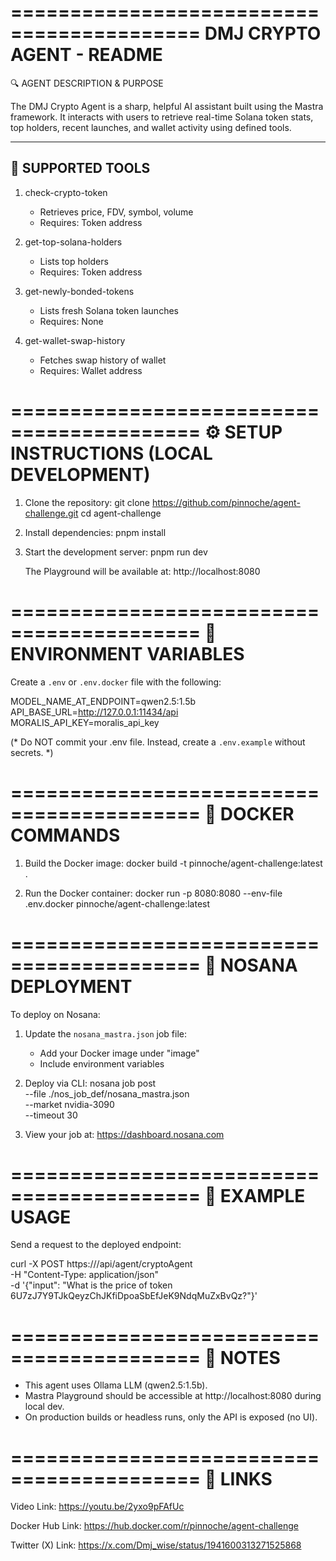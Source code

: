 ==========================================
        DMJ CRYPTO AGENT - README
==========================================

🔍 AGENT DESCRIPTION & PURPOSE

The DMJ Crypto Agent is a sharp, helpful AI assistant built using the Mastra framework. It interacts with users to retrieve real-time Solana token stats, top holders, recent launches, and wallet activity using defined tools.

-------------------------------
🧠 SUPPORTED TOOLS
-------------------------------

1. check-crypto-token
   - Retrieves price, FDV, symbol, volume
   - Requires: Token address

2. get-top-solana-holders
   - Lists top holders
   - Requires: Token address

3. get-newly-bonded-tokens
   - Lists fresh Solana token launches
   - Requires: None

4. get-wallet-swap-history
   - Fetches swap history of wallet
   - Requires: Wallet address


==========================================
⚙️ SETUP INSTRUCTIONS (LOCAL DEVELOPMENT)
==========================================

1. Clone the repository:
   git clone https://github.com/pinnoche/agent-challenge.git
   cd agent-challenge

2. Install dependencies:
   pnpm install

3. Start the development server:
   pnpm run dev

   The Playground will be available at:
   http://localhost:8080


==========================================
🔐 ENVIRONMENT VARIABLES
==========================================

Create a `.env` or `.env.docker` file with the following:

MODEL_NAME_AT_ENDPOINT=qwen2.5:1.5b
API_BASE_URL=http://127.0.0.1:11434/api
MORALIS_API_KEY=moralis_api_key

(* Do NOT commit your .env file. Instead, create a `.env.example` without secrets. *)


==========================================
🐳 DOCKER COMMANDS
==========================================

1. Build the Docker image:
   docker build -t pinnoche/agent-challenge:latest .

2. Run the Docker container:
   docker run -p 8080:8080 --env-file .env.docker pinnoche/agent-challenge:latest


==========================================
🚀 NOSANA DEPLOYMENT
==========================================

To deploy on Nosana:

1. Update the `nosana_mastra.json` job file:
   - Add your Docker image under "image"
   - Include environment variables

2. Deploy via CLI:
   nosana job post \
     --file ./nos_job_def/nosana_mastra.json \
     --market nvidia-3090 \
     --timeout 30

3. View your job at:
   https://dashboard.nosana.com


==========================================
💬 EXAMPLE USAGE
==========================================

Send a request to the deployed endpoint:

curl -X POST https://<your-url>/api/agent/cryptoAgent \
  -H "Content-Type: application/json" \
  -d '{"input": "What is the price of token 6U7zJ7Y9TJkQeyzChJKfiDpoaSbEfJeK9NdqMuZxBvQz?"}'

==========================================
📌 NOTES
==========================================

- This agent uses Ollama LLM (qwen2.5:1.5b).
- Mastra Playground should be accessible at http://localhost:8080 during local dev.
- On production builds or headless runs, only the API is exposed (no UI).

==========================================
📌 LINKS
==========================================

Video Link: https://youtu.be/2yxo9pFAfUc

Docker Hub Link: https://hub.docker.com/r/pinnoche/agent-challenge

Twitter (X) Link: https://x.com/Dmj_wise/status/1941600313271525868